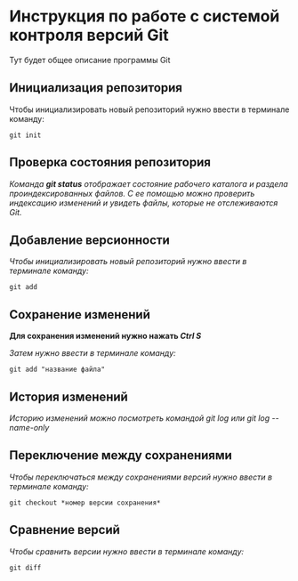 # Инструкция по работе с системой контроля версий Git

Тут будет общее описание программы Git

## Инициализация репозитория

Чтобы инициализировать новый репозиторий нужно ввести в терминале команду:

    git init

## Проверка состояния репозитория

_Команда **git status** отображает состояние рабочего каталога и раздела проиндексированных файлов. С ее помощью можно проверить индексацию изменений и увидеть файлы, которые не отслеживаются Git._

## Добавление версионности

*Чтобы инициализировать новый репозиторий нужно ввести в терминале команду:*

    git add

## Сохранение изменений

__Для сохранения изменений нужно нажать *Ctrl S*__

*Затем нужно ввести в терминале команду:*

    git add "название файла"

## История изменений

*Историю изменений можно посмотреть командой git log или git log --name-only*

## Переключение между сохранениями

_Чтобы переключаться между сохранениями версий  нужно ввести в терминале команду:_

    git checkout *номер версии сохранения*

## Сравнение версий

_Чтобы сравнить версии  нужно ввести в терминале команду:_

    git diff